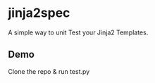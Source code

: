 # jinja2spec

A simple way to unit Test your Jinja2 Templates.

## Demo

Clone the repo & run test.py

